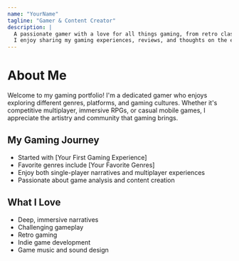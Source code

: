 ```yaml
---
name: "YourName"
tagline: "Gamer & Content Creator"
description: |
  A passionate gamer with a love for all things gaming, from retro classics to modern masterpieces.
  I enjoy sharing my gaming experiences, reviews, and thoughts on the ever-evolving world of video games.
---
```


# About Me

Welcome to my gaming portfolio! I'm a dedicated gamer who enjoys exploring different genres, platforms, and gaming cultures. Whether it's competitive multiplayer, immersive RPGs, or casual mobile games, I appreciate the artistry and community that gaming brings.

## My Gaming Journey

- Started with [Your First Gaming Experience]
- Favorite genres include [Your Favorite Genres]
- Enjoy both single-player narratives and multiplayer experiences
- Passionate about game analysis and content creation

## What I Love

- Deep, immersive narratives
- Challenging gameplay
- Retro gaming
- Indie game development
- Game music and sound design
